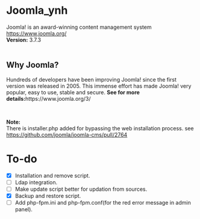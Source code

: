 # Joomla_ynh
Joomla! is an award-winning content management system https://www.joomla.org/ <br> <strong>Version:</strong> 3.7.3 <br><br>

<h2>Why Joomla?</h2>
<p>Hundreds of developers have been improving Joomla! since the first version was released in 2005. This immense effort has made Joomla! very popular, easy to use, stable and secure. <strong>See for more details:</strong>https://www.joomla.org/3/</p><br>

<b>Note:</b><br>
There is installer.php added for bypassing the web installation process. see https://github.com/joomla/joomla-cms/pull/2764

# To-do
- [X] Installation and remove script.
- [ ] Ldap integration.
- [ ] Make update script better for updation from sources.
- [X] Backup and restore script.
- [ ] Add php-fpm.ini and php-fpm.conf(for the red error message in admin panel).
